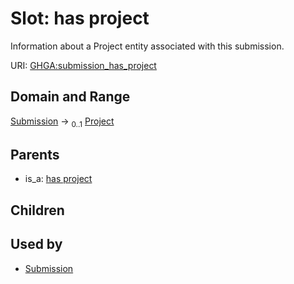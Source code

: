 
# Slot: has project


Information about a Project entity associated with this submission.

URI: [GHGA:submission_has_project](https://w3id.org/GHGA/submission_has_project)


## Domain and Range

[Submission](Submission.md) &#8594;  <sub>0..1</sub> [Project](Project.md)

## Parents

 *  is_a: [has project](has_project.md)

## Children


## Used by

 * [Submission](Submission.md)
